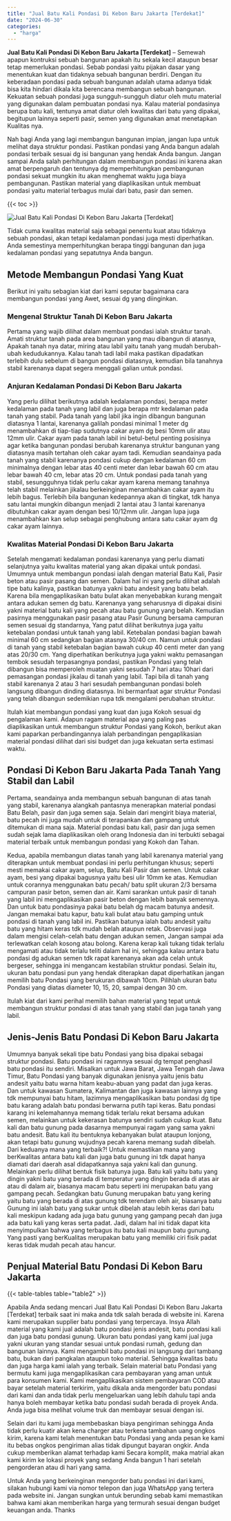```yaml
---
title: "Jual Batu Kali Pondasi Di Kebon Baru Jakarta [Terdekat]"
date: "2024-06-30"
categories: 
  - "harga"
---
```


**Jual Batu Kali Pondasi Di Kebon Baru Jakarta \[Terdekat\]** – Semewah apapun kontruksi sebuah bangunan apakah itu sekala kecil ataupun besar tetap memerlukan pondasi. Sebab pondasi yaitu pijakan dasar yang menentukan kuat dan tidaknya sebuah bangunan berdiri. Dengan itu keberadaan pondasi pada sebuah bangunan adalah utama adanya tidak bisa kita hindari dikala kita berencana membangun sebuah bangunan. Kekuatan sebuah pondasi juga sungguh-sungguh diatur oleh mutu material yang digunakan dalam pembuatan pondasi nya. Kalau material pondasinya berupa batu kali, tentunya amat diatur oleh kwalitas dari batu yang dipakai, begitupun lainnya seperti pasir, semen yang digunakan amat menetapkan Kualitas nya.

Nah bagi Anda yang lagi membangun bangunan impian, jangan lupa untuk melihat daya struktur pondasi. Pastikan pondasi yang Anda bangun adalah pondasi terbaik sesuai dg isi bangunan yang hendak Anda bangun. Jangan sampai Anda salah perhitungan dalam membangun pondasi ini karena akan amat berpengaruh dan tentunya dg memperhitungkan pembangunan pondasi sekuat mungkin itu akan menghemat waktu juga biaya pembangunan. Pastikan material yang diaplikasikan untuk membuat pondasi yaitu material terbagus mulai dari batu, pasir dan semen.

{{< toc >}}

![Jual Batu Kali Pondasi Di Kebon Baru Jakarta [Terdekat]](/images/jual-batu-kali-33.png)

Tidak cuma kwalitas material saja sebagai penentu kuat atau tidaknya sebuah pondasi, akan tetapi kedalaman pondasi juga mesti diperhatikan. Anda semestinya memperhitungkan berapa tinggi bangunan dan juga kedalaman pondasi yang sepatutnya Anda bangun.

## Metode Membangun Pondasi Yang Kuat

Berikut ini yaitu sebagian kiat dari kami seputar bagaimana cara membangun pondasi yang Awet, sesuai dg yang diinginkan.

### Mengenal Struktur Tanah Di Kebon Baru Jakarta

Pertama yang wajib dilihat dalam membuat pondasi ialah struktur tanah. Amati struktur tanah pada area bangunan yang mau dibangun di atasnya, Apakah tanah nya datar, miring atau labil yaitu tanah yang mudah berubah-ubah kedudukannya. Kalau tanah tadi labil maka pastikan dipadatkan terlebih dulu sebelum di bangun pondasi diatasnya, kemudian bila tanahnya stabil karenanya dapat segera menggali galian untuk pondasi.

### Anjuran Kedalaman Pondasi Di Kebon Baru Jakarta

Yang perlu dilihat berikutnya adalah kedalaman pondasi, berapa meter kedalaman pada tanah yang labil dan juga berapa mtr kedalaman pada tanah yang stabil. Pada tanah yang labil jika ingin dibangun bangunan diatasnya 1 lantai, karenanya galilah pondasi minimal 1 meter dg menambahkan di tiap-tiap sudutnya cakar ayam dg besi 10mm ulir atau 12mm ulir. Cakar ayam pada tanah labil ini betul-betul penting posisinya agar ketika bangunan pondasi berubah karenanya struktur bangunan yang diatasnya masih tertahan oleh cakar ayam tadi. Kemudian seandainya pada tanah yang stabil karenanya pondasi cukup dengan kedalaman 60 cm minimalnya dengan lebar atas 40 centi meter dan lebar bawah 60 cm atau lebar bawah 40 cm, lebar atas 20 cm. Untuk pondasi pada tanah yang stabil, sesungguhnya tidak perlu cakar ayam karena memang tanahnya telah stabil melainkan jikalau berkeinginan menambahkan cakar ayam itu lebih bagus. Terlebih bila bangunan kedepannya akan di tingkat, tdk hanya satu lantai mungkin dibangun menjadi 2 lantai atau 3 lantai karenanya dibutuhkan cakar ayam dengan besi 10/12mm ulir. Jangan lupa juga menambahkan kan selup sebagai penghubung antara satu cakar ayam dg cakar ayam lainnya.

### Kwalitas Material Pondasi Di Kebon Baru Jakarta

Setelah mengamati kedalaman pondasi karenanya yang perlu diamati selanjutnya yaitu kwalitas material yang akan dipakai untuk pondasi. Umumnya untuk membangun pondasi ialah dengan material Batu Kali, Pasir beton atau pasir pasang dan semen. Dalam hal ini yang perlu dilihat adalah tipe batu kalinya, pastikan batunya yakni batu andesit yang batu belah. Karena bila mengaplikasikan batu bulat akan menyebabkan kurang mengait antara adukan semen dg batu. Karenanya yang seharusnya di dipakai disini yakni material batu kali yang pecah atau batu gunung yang belah. Kemudian pasirnya menggunakan pasir pasang atau Pasir Gunung bersama campuran semen sesuai dg standarnya, Yang patut dilihat berikutnya juga yaitu ketebalan pondasi untuk tanah yang labil. Ketebalan pondasi bagian bawah minimal 60 cm sedangkan bagian atasnya 30/40 cm. Namun untuk pondasi di tanah yang stabil ketebalan bagian bawah cukup 40 centi meter dan yang atas 20/30 cm. Yang diperhatikan berikutnya juga yakni waktu pemasangan tembok sesudah terpasangnya pondasi, pastikan Pondasi yang telah dibangun bisa memperoleh muatan yakni sesudah 7 hari atau 10hari dari pemasangan pondasi jikalau di tanah yang labil. Tapi bila di tanah yang stabil karenanya 2 atau 3 hari sesudah pembangunan pondasi boleh langsung dibangun dinding diatasnya. Ini bermanfaat agar struktur Pondasi yang telah dibangun sedemikian rupa tdk mengalami perubahan struktur.

Itulah kiat membangun pondasi yang kuat dan juga Kokoh sesuai dg pengalaman kami. Adapun ragam material apa yang paling pas diaplikasikan untuk membangun struktur Pondasi yang Kokoh, berikut akan kami paparkan perbandingannya ialah perbandingan pengaplikasian material pondasi dilihat dari sisi budget dan juga kekuatan serta estimasi waktu.

## Pondasi Di Kebon Baru Jakarta Pada Tanah Yang Stabil dan Labil

Pertama, seandainya anda membangun sebuah bangunan di atas tanah yang stabil, karenanya alangkah pantasnya menerapkan material pondasi Batu Belah, pasir dan juga semen saja. Selain dari mengirit biaya material, batu pecah ini juga mudah untuk di terapankan dan gampang untuk ditemukan di mana saja. Material pondasi batu kali, pasir dan juga semen sudah sejak lama diaplikasikan oleh orang Indonesia dan ini terbukti sebagai material terbaik untuk membangun pondasi yang Kokoh dan Tahan.

Kedua, apabila membangun diatas tanah yang labil karenanya material yang diterapkan untuk membuat pondasi ini perlu perhitungan khusus; seperti mesti memakai cakar ayam, selup, Batu Kali Pasir dan semen. Untuk cakar ayam, besi yang dipakai bagusnya yaitu besi ulir 10mm ke atas. Kemudian untuk corannya menggunakan batu pecah/ batu split ukuran 2/3 bersama campuran pasir beton, semen dan air. Kami sarankan untuk pasir di tanah yang labil ini mengaplikasikan pasir beton dengan lebih banyak semennya. Dan untuk batu pondasinya pakai batu belah dg macam batunya andesit. Jangan memakai batu kapur, batu kali bulat atau batu gamping untuk pondasi di tanah yang labil ini. Pastikan batunya ialah batu andesit yaitu batu yang hitam keras tdk mudah belah ataupun retak. Observasi juga dalam mengisi celah-celah batu dengan adukan semen, Jangan sampai ada terlewatkan celah kosong atau bolong. Karena kerap kali tukang tidak terlalu mengamati atau tidak terlalu teliti dalam hal ini, sehingga kalau antara batu pondasi dg adukan semen tdk rapat karenanya akan ada celah untuk bergeser, sehingga ini mengancam kestabilan struktur pondasi. Selain itu, ukuran batu pondasi pun yang hendak diterapkan dapat diperhatikan jangan memilih batu Pondasi yang berukuran dibawah 10cm. Pilihlah ukuran batu Pondasi yang diatas diameter 10, 15, 20, sampai dengan 30 cm.

Itulah kiat dari kami perihal memilih bahan material yang tepat untuk membangun struktur pondasi di atas tanah yang stabil dan juga tanah yang labil.

## Jenis-Jenis Batu Pondasi Di Kebon Baru Jakarta

Umumnya banyak sekali tipe batu Pondasi yang bisa dipakai sebagai struktur pondasi. Batu pondasi ini ragamnya sesuai dg tempat penghasil batu pondasi itu sendiri. Misalkan untuk Jawa Barat, Jawa Tengah dan Jawa Timur, Batu Pondasi yang banyak digunakan jenisnya yaitu jenis batu andesit yaitu batu warna hitam keabu-abuan yang padat dan juga keras. Dan untuk kawasan Sumatera, Kalimantan dan juga kawasan lainnya yang tdk mempunyai batu hitam, lazimnya mengaplikasikan batu pondasi dg tipe batu karang adalah batu pondasi berwarna putih tapi keras. Batu pondasi karang ini kelemahannya memang tidak terlalu rekat bersama adukan semen, melainkan untuk kekerasan batunya sendiri sudah cukup kuat. Batu kali dan batu gunung pada dasarnya mempunyai ragam yang sama yakni batu andesit. Batu kali itu bentuknya kebanyakan bulat ataupun lonjong, akan tetapi batu gunung wujudnya pecah karena memang sudah dibelah. Dari keduanya mana yang terbaik?! Untuk memastikan mana yang berKwalitas antara batu kali dan juga batu gunung ini tdk dapat hanya diamati dari daerah asal didapatkannya saja yakni kali dan gunung. Melainkan perlu dilihat bentuk fisik batunya juga. Batu kali yaitu batu yang dingin yakni batu yang berada di temperatur yang dingin berada di atas air atau di dalam air, biasanya macam batu seperti ini merupakan batu yang gampang pecah. Sedangkan batu Gunung merupakan batu yang kering yaitu batu yang berada di atas gunung tdk terendam oleh air, biasanya batu Gunung ini ialah batu yang sukar untuk dibelah atau lebih keras dari batu kali meskipun kadang ada juga batu gunung yang gampang pecah dan juga ada batu kali yang keras serta padat. Jadi, dalam hal ini tidak dapat kita menyimpulkan bahwa yang terbagus itu batu kali maupun batu gunung. Yang pasti yang berKualitas merupakan batu yang memiliki ciri fisik padat keras tidak mudah pecah atau hancur.

## Penjual Material Batu Pondasi Di Kebon Baru Jakarta

{{< table-tables table="table2" >}}

Apabila Anda sedang mencari Jual Batu Kali Pondasi Di Kebon Baru Jakarta \[Terdekat\] terbaik saat ini maka anda tdk salah berada di website ini. Karena kami merupakan supplier batu pondasi yang terpercaya. Insya Allah material yang kami jual adalah batu pondasi jenis andesit, batu pondasi kali dan juga batu pondasi gunung. Ukuran batu pondasi yang kami jual juga yakni ukuran yang standar sesuai untuk pondasi rumah, gedung dan bangunan lainnya. Kami mengambil batu pondasi ini langsung dari tambang batu, bukan dari pangkalan ataupun toko material. Sehingga kwalitas batu dan juga harga kami ialah yang terbaik. Selain material batu Pondasi yang bermutu kami juga mengaplikasikan cara pembayaran yang aman untuk para konsumen kami. Kami mengaplikasikan sistem pembayaran COD atau bayar setelah material terkirim, yaitu dikala anda mengorder batu pondasi dari kami dan anda tidak perlu mengeluarkan uang lebih dahulu tapi anda hanya boleh membayar ketika batu pondasi sudah berada di proyek Anda. Anda juga bisa melihat volume truk dan membayar sesuai dengan isi.

Selain dari itu kami juga membebaskan biaya pengiriman sehingga Anda tidak perlu kuatir akan kena charger atau terkena tambahan uang ongkos kirim, karena kami telah menentukan batu Pondasi yang anda pesan ke kami itu bebas ongkos pengiriman alias tidak dipungut bayaran ongkir. Anda cukup memberikan alamat terhadap kami Secara komplit, maka matrial akan kami kirim ke lokasi proyek yang sedang Anda bangun 1 hari setelah pengorderan atau di hari yang sama.

Untuk Anda yang berkeinginan mengorder batu pondasi ini dari kami, silakan hubungi kami via nomor telepon dan juga WhatsApp yang tertera pada website ini. Jangan sungkan untuk berunding sebab kami memastikan bahwa kami akan memberikan harga yang termurah sesuai dengan budget keuangan anda. Thanks
